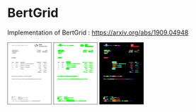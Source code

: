 # BertGrid
Implementation of BertGrid : https://arxiv.org/abs/1909.04948 


<p float="left">
  <img src="/images/invoice.jpg" width="100" />
  <img src="/images/invoice_bb.jpg" width="100" /> 
  <img src="/images/invoice_bergrid.jpg" width="100" />
</p>

